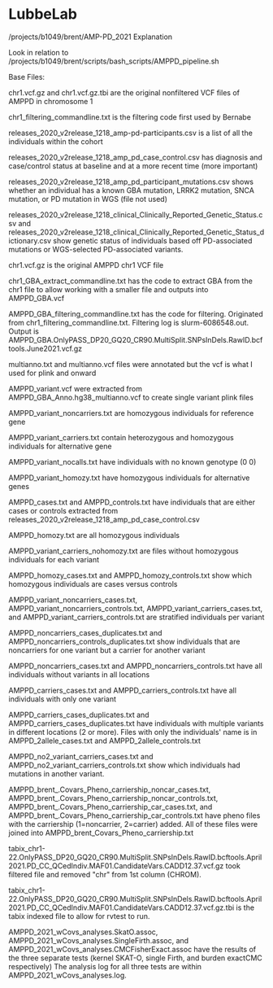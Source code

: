 # LubbeLab
/projects/b1049/brent/AMP-PD_2021 Explanation

Look in relation to /projects/b1049/brent/scripts/bash_scripts/AMPPD_pipeline.sh

Base Files:

chr1.vcf.gz and chr1.vcf.gz.tbi are the original nonfiltered VCF files of AMPPD in chromosome 1

chr1_filtering_commandline.txt is the filtering code first used by Bernabe

releases_2020_v2release_1218_amp-pd-participants.csv is a list of all the individuals within the cohort

releases_2020_v2release_1218_amp_pd_case_control.csv has diagnosis and case/control status at baseline and at a more recent time (more important)

releases_2020_v2release_1218_amp_pd_participant_mutations.csv shows whether an individual has a known GBA mutation, LRRK2 mutation, SNCA mutation, or PD mutation in WGS (file not used)

releases_2020_v2release_1218_clinical_Clinically_Reported_Genetic_Status.csv and releases_2020_v2release_1218_clinical_Clinically_Reported_Genetic_Status_dictionary.csv show genetic status of individuals based off PD-associated mutations or WGS-selected PD-associated variants.

chr1.vcf.gz is the original AMPPD chr1 VCF file

chr1_GBA_extract_commandline.txt has the code to extract GBA from the chr1 file to allow working with a smaller file and outputs into AMPPD_GBA.vcf

AMPPD_GBA_filtering_commandline.txt has the code for filtering. Originated from chr1_filtering_commandline.txt. Filtering log is slurm-6086548.out. Output is AMPPD_GBA.OnlyPASS_DP20_GQ20_CR90.MultiSplit.SNPsInDels.RawID.bcftools.June2021.vcf.gz

multianno.txt and multianno.vcf files were annotated but the vcf is what I used for plink and onward

AMPPD_variant.vcf were extracted from AMPPD_GBA_Anno.hg38_multianno.vcf to create single variant plink files

AMPPD_variant_noncarriers.txt are homozygous individuals for reference gene

AMPPD_variant_carriers.txt contain heterozygous and homozygous individuals for alternative gene

AMPPD_variant_nocalls.txt have individuals with no known genotype (0 0)

AMPPD_variant_homozy.txt have homozygous individuals for alternative genes

AMPPD_cases.txt and AMPPD_controls.txt have individuals that are either cases or controls extracted from releases_2020_v2release_1218_amp_pd_case_control.csv

AMPPD_homozy.txt are all homozygous individuals

AMPPD_variant_carriers_nohomozy.txt are files without homozygous individuals for each variant

AMPPD_homozy_cases.txt and AMPPD_homozy_controls.txt show which homozygous individuals are cases versus controls

AMPPD_variant_noncarriers_cases.txt, AMPPD_variant_noncarriers_controls.txt, AMPPD_variant_carriers_cases.txt, and AMPPD_variant_carriers_controls.txt are stratified individuals per variant

AMPPD_noncarriers_cases_duplicates.txt and AMPPD_noncarriers_controls_duplicates.txt show individuals that are noncarriers for one variant but a carrier for another variant

AMPPD_noncarriers_cases.txt and AMPPD_noncarriers_controls.txt have all individuals without variants in all locations

AMPPD_carriers_cases.txt and AMPPD_carriers_controls.txt have all individuals with only one variant

AMPPD_carriers_cases_duplicates.txt and AMPPD_carriers_cases_duplicates.txt have individuals with multiple variants in different locations (2 or more). Files with only the individuals' name is in AMPPD_2allele_cases.txt and AMPPD_2allele_controls.txt

AMPPD_no2_variant_carriers_cases.txt and AMPPD_no2_variant_carriers_controls.txt show which individuals had mutations in another variant.

AMPPD_brent_.Covars_Pheno_carriership_noncar_cases.txt, AMPPD_brent_.Covars_Pheno_carriership_noncar_controls.txt, AMPPD_brent_.Covars_Pheno_carriership_car_cases.txt, and AMPPD_brent_.Covars_Pheno_carriership_car_controls.txt have pheno files with the carriership (1=noncarrier, 2=carrier) added. All of these files were joined into AMPPD_brent_Covars_Pheno_carriership.txt

tabix_chr1-22.OnlyPASS_DP20_GQ20_CR90.MultiSplit.SNPsInDels.RawID.bcftools.April2021.PD_CC_QCedIndiv.MAF01.CandidateVars.CADD12.37.vcf.gz took filtered file and removed "chr" from 1st column (CHROM).

tabix_chr1-22.OnlyPASS_DP20_GQ20_CR90.MultiSplit.SNPsInDels.RawID.bcftools.April2021.PD_CC_QCedIndiv.MAF01.CandidateVars.CADD12.37.vcf.gz.tbi is the tabix indexed file to allow for rvtest to run.

AMPPD_2021_wCovs_analyses.SkatO.assoc, AMPPD_2021_wCovs_analyses.SingleFirth.assoc, and AMPPD_2021_wCovs_analyses.CMCFisherExact.assoc have the results of the three separate tests (kernel SKAT-O, single Firth, and burden exactCMC respectively) The analysis log for all three tests are within AMPPD_2021_wCovs_analyses.log.
